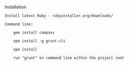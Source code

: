 Installation

    Install latest Ruby - rubyinstaller.org/downloads/
    
    Command line:
    
        gem install compass

        npm install -g grunt-cli

        npm install

        run "grunt" on command line within the project root